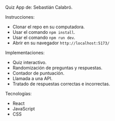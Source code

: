 Quiz App de: Sebastián Calabró.

Instrucciones:
- Clonar el repo en su computadora.
- Usar el comando `npm install`.
- Usar el comando `npm run dev`.
- Abrir en su navegador `http://localhost:5173/`
  
Implementaciones:
- Quiz interactivo.
- Randomización de preguntas y respuestas.
- Contador de puntuación.
- Llamada a una API.
- Tratado de respuestas correctas e incorrectas.

Tecnologías:
- React
- JavaScript
- CSS

